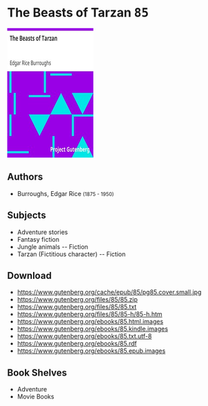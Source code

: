 # The Beasts of Tarzan <kbd>85</kbd>

![](./cover.medium.jpg "")

## Authors


 - Burroughs, Edgar Rice <small>(1875 - 1950)</small>

## Subjects


 - Adventure stories
 - Fantasy fiction
 - Jungle animals -- Fiction
 - Tarzan (Fictitious character) -- Fiction

## Download


 - https://www.gutenberg.org/cache/epub/85/pg85.cover.small.jpg
 - https://www.gutenberg.org/files/85/85.zip
 - https://www.gutenberg.org/files/85/85.txt
 - https://www.gutenberg.org/files/85/85-h/85-h.htm
 - https://www.gutenberg.org/ebooks/85.html.images
 - https://www.gutenberg.org/ebooks/85.kindle.images
 - https://www.gutenberg.org/ebooks/85.txt.utf-8
 - https://www.gutenberg.org/ebooks/85.rdf
 - https://www.gutenberg.org/ebooks/85.epub.images

## Book Shelves


 - Adventure
 - Movie Books
